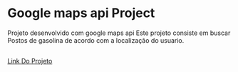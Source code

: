 <h1>Google maps api Project</h1>
Projeto desenvolvido com google maps api
Este projeto consiste em buscar Postos de gasolina de acordo com a localização do usuario.

##

<a href="https://gas-station-smoky.vercel.app/">Link Do Projeto</a>

